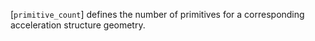 [`primitive_count`] defines the number of primitives for a
corresponding acceleration structure geometry.